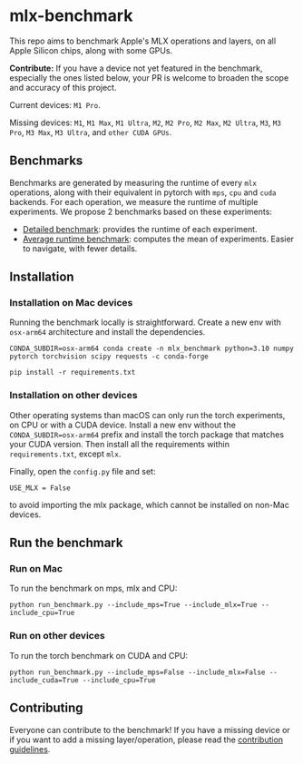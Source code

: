 # mlx-benchmark
This repo aims to benchmark Apple's MLX operations and layers, on all Apple Silicon chips, along with some GPUs.

**Contribute:** If you have a device not yet featured in the benchmark, especially the ones listed below, your PR is welcome to broaden the scope and accuracy of this project.

Current devices: `M1 Pro`.

Missing devices: `M1`, `M1 Max`, `M1 Ultra`, `M2`, `M2 Pro`, `M2 Max`, `M2 Ultra`, `M3`, `M3 Pro`, `M3 Max`, `M3 Ultra`, and `other CUDA GPUs`.

## Benchmarks

Benchmarks are generated by measuring the runtime of every `mlx` operations, along with their equivalent in pytorch with `mps`, `cpu` and `cuda` backends. For each operation, we measure the runtime of multiple experiments. We propose 2 benchmarks based on these experiments:

* [Detailed benchmark](benchmarks/mean_benchmark.md): provides the runtime of each experiment. 
* [Average runtime benchmark](benchmarks/detailed_benchmark.md): computes the mean of experiments. Easier to navigate, with fewer details.


## Installation


### Installation on Mac devices

Running the benchmark locally is straightforward. Create a new env with `osx-arm64` architecture and install the dependencies.

```shell
CONDA_SUBDIR=osx-arm64 conda create -n mlx_benchmark python=3.10 numpy pytorch torchvision scipy requests -c conda-forge

pip install -r requirements.txt
```


### Installation on other devices
Other operating systems than macOS can only run the torch experiments, on CPU or with a CUDA device. Install a new env without the `CONDA_SUBDIR=osx-arm64` prefix and install the torch package that matches your CUDA version. Then install all the requirements within `requirements.txt`, except `mlx`.

Finally, open the `config.py` file and set:
```
USE_MLX = False
```
to avoid importing the mlx package, which cannot be installed on non-Mac devices.

## Run the benchmark

### Run on Mac

To run the benchmark on mps, mlx and CPU:

```shell
python run_benchmark.py --include_mps=True --include_mlx=True --include_cpu=True
```


### Run on other devices

To run the torch benchmark on CUDA and CPU:

```shell
python run_benchmark.py --include_mps=False --include_mlx=False --include_cuda=True --include_cpu=True
```

## Contributing

Everyone can contribute to the benchmark! If you have a missing device or if you want to add a missing layer/operation, please read the [contribution guidelines](CONTRIBUTING.md).
